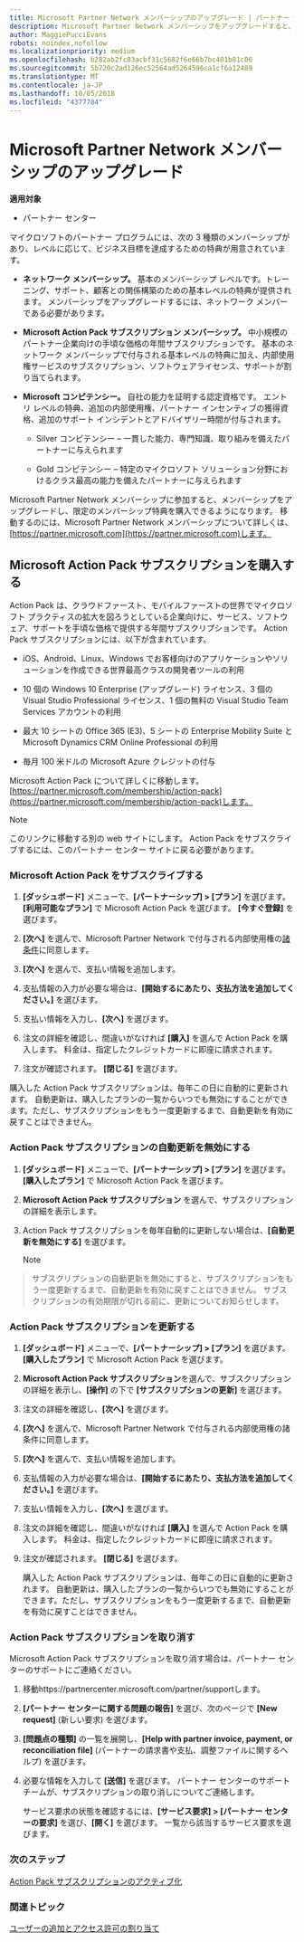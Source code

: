 ```yaml
---
title: Microsoft Partner Network メンバーシップのアップグレード | パートナー センター
description: Microsoft Partner Network メンバーシップをアップグレードすると、限定のメンバーシップ特典を利用できるようになります。 ここでは、提供されている特典を確認および購入する方法について説明します。
author: MaggiePucciEvans
robots: noindex,nofollow
ms.localizationpriority: medium
ms.openlocfilehash: b282ab2fc83acbf31c5682f6e66b7bc401b81c06
ms.sourcegitcommit: 5b720c2ad126ec52564ad5264596ca1cf6a12489
ms.translationtype: MT
ms.contentlocale: ja-JP
ms.lasthandoff: 10/05/2018
ms.locfileid: "4377784"
---
```

# <a name="upgrade-your-microsoft-partner-network-membership"></a>Microsoft Partner Network メンバーシップのアップグレード

**適用対象**

-  パートナー センター

マイクロソフトのパートナー プログラムには、次の 3 種類のメンバーシップがあり、レベルに応じて、ビジネス目標を達成するための特典が用意されています。

- **ネットワーク メンバーシップ。** 基本のメンバーシップ レベルです。トレーニング、サポート、顧客との関係構築のための基本レベルの特典が提供されます。 メンバーシップをアップグレードするには、ネットワーク メンバーである必要があります。

- **Microsoft Action Pack サブスクリプション メンバーシップ。** 中小規模のパートナー企業向けの手頃な価格の年間サブスクリプションです。 基本のネットワーク メンバーシップで付与される基本レベルの特典に加え、内部使用権サービスのサブスクリプション、ソフトウェアライセンス、サポートが割り当てられます。

- **Microsoft コンピテンシー。** 自社の能力を証明する認定資格です。 エントリ レベルの特典、追加の内部使用権、パートナー インセンティブの獲得資格、追加のサポート インシデントとアドバイザリー時間が付与されます。

  - Silver コンピテンシー – 一貫した能力、専門知識、取り組みを備えたパートナーに与えられます

  - Gold コンピテンシー – 特定のマイクロソフト ソリューション分野におけるクラス最高の能力を備えたパートナーに与えられます

Microsoft Partner Network メンバーシップに参加すると、メンバーシップをアップグレードし、限定のメンバーシップ特典を購入できるようになります。 移動するのには、Microsoft Partner Network メンバーシップについて詳しくは、[https://partner.microsoft.com](https://partner.microsoft.com)します。


## <a name="purchase-a-microsoft-action-pack-subscription"></a>Microsoft Action Pack サブスクリプションを購入する

Action Pack は、クラウドファースト、モバイルファーストの世界でマイクロソフト プラクティスの拡大を図ろうとしている企業向けに、サービス、ソフトウェア、サポートを手頃な価格で提供する年間サブスクリプションです。 Action Pack サブスクリプションには、以下が含まれています。

- iOS、Android、Linux、Windows でお客様向けのアプリケーションやソリューションを作成できる世界最高クラスの開発者ツールの利用 

- 10 個の Windows 10 Enterprise (アップグレード) ライセンス、3 個の Visual Studio Professional ライセンス、1 個の無料の Visual Studio Team Services アカウントの利用 

- 最大 10 シートの Office 365 (E3)、5 シートの Enterprise Mobility Suite と Microsoft Dynamics CRM Online Professional の利用

- 毎月 100 米ドルの Microsoft Azure クレジットの付与

Microsoft Action Pack について詳しくに移動します。[https://partner.microsoft.com/membership/action-pack](https://partner.microsoft.com/membership/action-pack)します。 

> [!NOTE]  
> このリンクに移動する別の web サイトにします。 Action Pack をサブスクライブするには、このパートナー センター サイトに戻る必要があります。


### <a name="subscribe-to-microsoft-action-pack"></a>Microsoft Action Pack をサブスクライブする

1. **[ダッシュボード]** メニューで、**[パートナーシップ] > [プラン]** を選びます。 **[利用可能なプラン]** で Microsoft Action Pack を選びます。 **[今すぐ登録]** を選びます。 

2. **[次へ]** を選んで、Microsoft Partner Network で付与される内部使用権の[諸条件](https://go.microsoft.com/fwlink/?linkid=842232)に同意します。  

3. **[次へ]** を選んで、支払い情報を追加します。 

4. 支払情報の入力が必要な場合は、**[開始するにあたり、支払方法を追加してください。]** を選びます。 

5. 支払い情報を入力し、**[次へ]** を選びます。

6. 注文の詳細を確認し、間違いがなければ **[購入]** を選んで Action Pack を購入します。 料金は、指定したクレジットカードに即座に請求されます。

7. 注文が確認されます。 **[閉じる]** を選びます。

購入した Action Pack サブスクリプションは、毎年この日に自動的に更新されます。 自動更新は、購入したプランの一覧からいつでも無効にすることができます。ただし、サブスクリプションをもう一度更新するまで、自動更新を有効に戻すことはできません。 

### <a name="turn-off-automatic-action-pack-subscription-renewal"></a>Action Pack サブスクリプションの自動更新を無効にする

1. **[ダッシュボード]** メニューで、**[パートナーシップ] > [プラン]** を選びます。 **[購入したプラン]** で Microsoft Action Pack を選びます。

2. **Microsoft Action Pack サブスクリプション** を選んで、サブスクリプションの詳細を表示します。 

3. Action Pack サブスクリプションを毎年自動的に更新しない場合は、**[自動更新を無効にする]** を選びます。 

   > [!NOTE]  
> サブスクリプションの自動更新を無効にすると、サブスクリプションをもう一度更新するまで、自動更新を有効に戻すことはできません。 サブスクリプションの有効期限が切れる前に、更新についてお知らせします。


### <a name="renew-your-action-pack-subscription"></a>Action Pack サブスクリプションを更新する

1. **[ダッシュボード]** メニューで、**[パートナーシップ] > [プラン]** を選びます。 **[購入したプラン]** で Microsoft Action Pack を選びます。

2. **Microsoft Action Pack サブスクリプション**を選んで、サブスクリプションの詳細を表示し、**[操作]** の下で **[サブスクリプションの更新]** を選びます。  

3. 注文の詳細を確認し、**[次へ]** を選びます。

4. **[次へ]** を選んで、Microsoft Partner Network で付与される内部使用権の諸条件に同意します。  

5. **[次へ]** を選んで、支払い情報を追加します。 

6. 支払情報の入力が必要な場合は、**[開始するにあたり、支払方法を追加してください。]** を選びます。 

7. 支払い情報を入力し、**[次へ]** を選びます。

8. 注文の詳細を確認し、間違いがなければ **[購入]** を選んで Action Pack を購入します。 料金は、指定したクレジットカードに即座に請求されます。

9. 注文が確認されます。 **[閉じる]** を選びます。

    購入した Action Pack サブスクリプションは、毎年この日に自動的に更新されます。 自動更新は、購入したプランの一覧からいつでも無効にすることができます。ただし、サブスクリプションをもう一度更新するまで、自動更新を有効に戻すことはできません。 


### <a name="cancel-your-action-pack-subscription"></a>Action Pack サブスクリプションを取り消す

Microsoft Action Pack サブスクリプションを取り消す場合は、パートナー センターのサポートにご連絡ください。

1. 移動https://partnercenter.microsoft.com/partner/supportします。

2. **[パートナー センターに関する問題の報告]** を選び、次のページで **[New request]** (新しい要求) を選びます。

3. **[問題点の種類]** の一覧を展開し、**[Help with partner invoice, payment, or reconciliation file]** (パートナーの請求書や支払、調整ファイルに関するヘルプ) を選びます。 

4. 必要な情報を入力して **[送信]** を選びます。 パートナー センターのサポート チームが、サブスクリプションの取り消しについてご連絡します。

    サービス要求の状態を確認するには、**[サービス要求] > [パートナー センターの要求]** を選び、**[開く]** を選びます。 一覧から該当するサービス要求を選びます。  

 
### <a name="next-steps"></a>次のステップ

[Action Pack サブスクリプションのアクティブ化](manage-your-partner-network-benefits.md)


### <a name="related-topics"></a>関連トピック

[ユーザーの追加とアクセス許可の割り当て](create-user-accounts-and-set-permissions.md)





